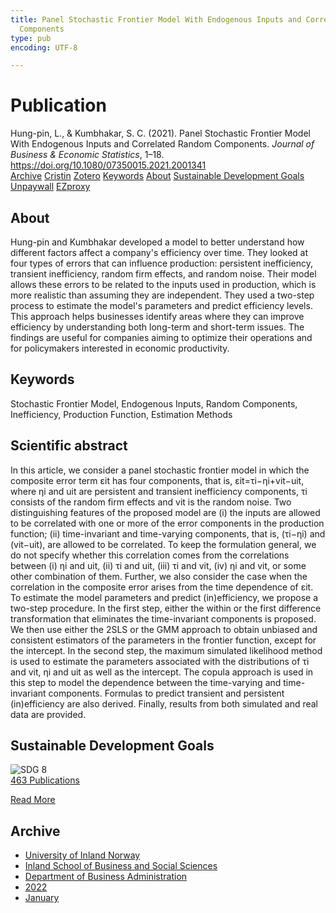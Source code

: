 ```yaml
---
title: Panel Stochastic Frontier Model With Endogenous Inputs and Correlated Random
  Components
type: pub
encoding: UTF-8

---
```

<h1>Publication</h1>
<article id="csl-bib-container-AUJGZKTL" class="csl-bib-container">
  <div class="csl-bib-body"> <div class="csl-entry">Hung-pin, L., &#38; Kumbhakar, S. C. (2021). Panel Stochastic Frontier Model With Endogenous Inputs and Correlated Random Components. <i>Journal of Business &#38; Economic Statistics</i>, 1–18. <a href="https://doi.org/10.1080/07350015.2021.2001341">https://doi.org/10.1080/07350015.2021.2001341</a></div> </div>
  <div class="csl-bib-buttons">
    <a href="#taxonomy-article-AUJGZKTL" alt="archive" class="csl-bib-button">Archive</a>
    <a href="https://app.cristin.no/results/show.jsf?id=1976763" alt="Cristin" class="csl-bib-button">Cristin</a>
    <a href="http://zotero.org/groups/5881554/items/AUJGZKTL" alt="Zotero" class="csl-bib-button">Zotero</a>
    <a href="#keywords-article-AUJGZKTL" alt="keywords" class="csl-bib-button">Keywords</a>
    <a href="#about-article-AUJGZKTL" alt="about_pub" class="csl-bib-button">About</a>
    <a href="#sdg-article-AUJGZKTL" alt="sdg" class="csl-bib-button">Sustainable Development Goals</a>
    <a href="https://www.tandfonline.com/doi/pdf/10.1080/07350015.2021.2001341?needAccess=true" alt="Unpaywall" class="csl-bib-button">Unpaywall</a>
    <a href="https://www.tandfonline.com/doi/pdf/10.1080/07350015.2021.2001341?needAccess=true" alt="EZproxy" class="csl-bib-button">EZproxy</a>
  </div>
  <div id="csl-bib-meta-container-AUJGZKTL"></div>
</article>
<div id="csl-bib-meta-AUJGZKTL" class="csl-bib-meta">
  <article id="about-article-AUJGZKTL" class="about_pub-article">
    <h1>About</h1>
    Hung-pin and Kumbhakar developed a model to better understand how different factors affect a company's efficiency over time. They looked at four types of errors that can influence production: persistent inefficiency, transient inefficiency, random firm effects, and random noise. Their model allows these errors to be related to the inputs used in production, which is more realistic than assuming they are independent. They used a two-step process to estimate the model's parameters and predict efficiency levels. This approach helps businesses identify areas where they can improve efficiency by understanding both long-term and short-term issues. The findings are useful for companies aiming to optimize their operations and for policymakers interested in economic productivity.
  </article>
  <article id="keywords-article-AUJGZKTL" class="keywords-article">
    <h1>Keywords</h1>
    Stochastic Frontier Model, Endogenous Inputs, Random Components, Inefficiency, Production Function, Estimation Methods
  </article>
  <article id="abstract-article-AUJGZKTL" class="abstract-article">
    <h1>Scientific abstract</h1>
    In this article, we consider a panel stochastic frontier model in which the composite error term εit has four components, that is, εit=τi−ηi+vit−uit, where ηi and uit are persistent and transient inefficiency components, τi consists of the random firm effects and vit is the random noise. Two distinguishing features of the proposed model are (i) the inputs are allowed to be correlated with one or more of the error components in the production function; (ii) time-invariant and time-varying components, that is, (τi−ηi) and (vit−uit), are allowed to be correlated. To keep the formulation general, we do not specify whether this correlation comes from the correlations between (i) ηi and uit, (ii) τi and uit, (iii) τi and vit, (iv) ηi and vit, or some other combination of them. Further, we also consider the case when the correlation in the composite error arises from the time dependence of εit. To estimate the model parameters and predict (in)efficiency, we propose a two-step procedure. In the first step, either the within or the first difference transformation that eliminates the time-invariant components is proposed. We then use either the 2SLS or the GMM approach to obtain unbiased and consistent estimators of the parameters in the frontier function, except for the intercept. In the second step, the maximum simulated likelihood method is used to estimate the parameters associated with the distributions of τi and vit, ηi and uit as well as the intercept. The copula approach is used in this step to model the dependence between the time-varying and time-invariant components. Formulas to predict transient and persistent (in)efficiency are also derived. Finally, results from both simulated and real data are provided.
  </article>
  <article id="sdg-article-AUJGZKTL" class="sdg-article">
    <h1>Sustainable Development Goals</h1>
    <div class="sdg-container"><div id="sdg8" class="sdg">
        <img src="{{< params subfolder >}}images/sdg/sdg08_en.png" class="image" alt="SDG 8">
        <div class="sdg-overlay">
          <a href="{{< params subfolder >}}en/archive/?sdg=8#archive" class="sdg-publication-count"><span>463</span> Publications</a>
          <p><a href="https://sdgs.un.org/goals/goal8" class="sdg-read-more">Read More</a></p>
        </div>
      </div></div>
  </article>
  <article id="taxonomy-article-AUJGZKTL" class="taxonomy-article">
    <h1>Archive</h1>
    <ul>
      <li><a href="{{< params subfolder >}}en/archive/?key=3DCRN523">University of Inland Norway</a></li>
      <li><a href="{{< params subfolder >}}en/archive/?key=DU8Q9LN9">Inland School of Business and Social Sciences</a></li>
      <li><a href="{{< params subfolder >}}en/archive/?key=3IQA89I8">Department of Business Administration</a></li>
      <li><a href="{{< params subfolder >}}en/archive/?key=6THNNMZZ">2022</a></li>
      <li><a href="{{< params subfolder >}}en/archive/?key=UVMJ4AMR">January</a></li>
    </ul>
  </article>
</div>
